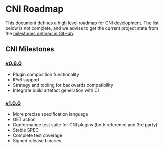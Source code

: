 # CNI Roadmap

This document defines a high level roadmap for CNI development.
The list below is not complete, and we advise to get the current project state from the [milestones defined in GitHub](https://github.com/containernetworking/cni/milestones).

## CNI Milestones

### [v0.6.0](https://github.com/containernetworking/cni/milestones/v0.6.0)

- Plugin composition functionality
- IPv6 support
- Strategy and tooling for backwards compatibility
- Integrate build artefact generation with CI

### [v1.0.0](https://github.com/containernetworking/cni/milestones/v1.0.0)

- More precise specification language
- GET action
- Conformance test suite for CNI plugins (both reference and 3rd party)
- Stable SPEC
- Complete test coverage
- Signed release binaries

